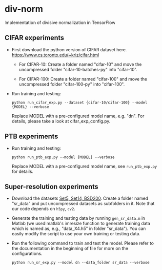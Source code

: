# div-norm
Implementation of divisive normalization in TensorFlow

## CIFAR experiments
- First download the python version of CIFAR dataset here. https://www.cs.toronto.edu/~kriz/cifar.html

  - For CIFAR-10:
  Create a folder named "cifar-10" and move the uncompressed folder "cifar-10-batches-py" into "cifar-10".

  - For CIFAR-100:
  Create a folder named "cifar-100" and move the uncompressed folder "cifar-100-py" into "cifar-100".

- Run training and testing:
  ```
  python run_cifar_exp.py --dataset {cifar-10/cifar-100} --model {MODEL} --verbose
  ```

  Replace MODEL with a pre-configured model name, e.g. "dn". For details, please take a look at cifar_exp_config.py.

## PTB experiments
- Run training and testing:
  ```
  python run_ptb_exp.py --model {MODEL} --verbose
  ```
  Replace MODEL with a pre-configured model name, see `run_ptb_exp.py` for details.

## Super-resolution experiments

* Download the datasets [Set5, Set14, BSD200](https://github.com/huangzehao/Super-Resolution.Benckmark). Create a folder named "sr_data" and put uncompressed datasets as subfolders in it. Note that our code depends on ```h5py```, ```cv2```.

* Generate the training and testing data by running ```gen_sr_data.m``` in Matlab (we used matlab's imresize function to generate training data which is named as, e.g., "data_X4.h5" in folder "sr_data"). You can easily modify the script to use your own training or testing data.

* Run the following command to train and test the model. Please refer to the documentation in the beginning of file for more on the configurations.

  ```
  python run_sr_exp.py --model dn --data_folder sr_data --verbose
  ```
